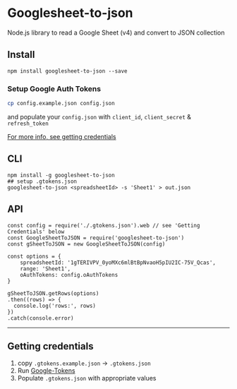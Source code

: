 # Googlesheet-to-json  
Node.js library to read a Google Sheet (v4) and convert to JSON collection

## Install
```
npm install googlesheet-to-json --save
```

### Setup Google Auth Tokens
```sh
cp config.example.json config.json
```
and populate your `config.json` with `client_id`, `client_secret` & `refresh_token`

[For more info, see getting credentials](#getting-credentials)

## CLI
```
npm install -g googlesheet-to-json
## setup .gtokens.json
googlesheet-to-json <spreadsheetId> -s 'Sheet1' > out.json
```

## API
```
const config = require('./.gtokens.json').web // see 'Getting Credentials' below
const GoogleSheetToJSON = require('googlesheet-to-json')
const gSheetToJSON = new GoogleSheetToJSON(config)

const options = {
    spreadsheetId: '1gTERIVPV_0yoMXc6mlBtBpNvaoH5pIU2IC-75V_Qcas',
    range: 'Sheet1',
    oAuthTokens: config.oAuthTokens
}

gSheetToJSON.getRows(options)
.then((rows) => {
  console.log('rows:', rows)
})
.catch(console.error)
```

----
## Getting credentials

1. copy `.gtokens.example.json` -> `.gtokens.json`
1. Run [Google-Tokens](https://github.com/bradoyler/google-tokens)
1. Populate `.gtokens.json` with appropriate values

